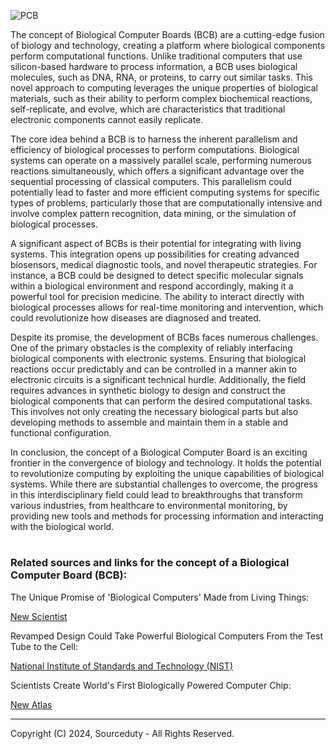 ![PCB](https://github.com/sourceduty/Biological_Computer_Board/assets/123030236/92bf8ecd-b1ba-4efc-a02d-e29fb29b3e0e)

The concept of Biological Computer Boards (BCB) are a cutting-edge fusion of biology and technology, creating a platform where biological components perform computational functions. Unlike traditional computers that use silicon-based hardware to process information, a BCB uses biological molecules, such as DNA, RNA, or proteins, to carry out similar tasks. This novel approach to computing leverages the unique properties of biological materials, such as their ability to perform complex biochemical reactions, self-replicate, and evolve, which are characteristics that traditional electronic components cannot easily replicate.

The core idea behind a BCB is to harness the inherent parallelism and efficiency of biological processes to perform computations. Biological systems can operate on a massively parallel scale, performing numerous reactions simultaneously, which offers a significant advantage over the sequential processing of classical computers. This parallelism could potentially lead to faster and more efficient computing systems for specific types of problems, particularly those that are computationally intensive and involve complex pattern recognition, data mining, or the simulation of biological processes.

A significant aspect of BCBs is their potential for integrating with living systems. This integration opens up possibilities for creating advanced biosensors, medical diagnostic tools, and novel therapeutic strategies. For instance, a BCB could be designed to detect specific molecular signals within a biological environment and respond accordingly, making it a powerful tool for precision medicine. The ability to interact directly with biological processes allows for real-time monitoring and intervention, which could revolutionize how diseases are diagnosed and treated.

Despite its promise, the development of BCBs faces numerous challenges. One of the primary obstacles is the complexity of reliably interfacing biological components with electronic systems. Ensuring that biological reactions occur predictably and can be controlled in a manner akin to electronic circuits is a significant technical hurdle. Additionally, the field requires advances in synthetic biology to design and construct the biological components that can perform the desired computational tasks. This involves not only creating the necessary biological parts but also developing methods to assemble and maintain them in a stable and functional configuration.

In conclusion, the concept of a Biological Computer Board is an exciting frontier in the convergence of biology and technology. It holds the potential to revolutionize computing by exploiting the unique capabilities of biological systems. While there are substantial challenges to overcome, the progress in this interdisciplinary field could lead to breakthroughs that transform various industries, from healthcare to environmental monitoring, by providing new tools and methods for processing information and interacting with the biological world.

#
### Related sources and links for the concept of a Biological Computer Board (BCB):

The Unique Promise of 'Biological Computers' Made from Living Things:

[New Scientist](https://www.newscientist.com/article/2273349-the-unique-promise-of-biological-computers-made-from-living-things/)

Revamped Design Could Take Powerful Biological Computers From the Test Tube to the Cell:

[National Institute of Standards and Technology (NIST)](https://www.nist.gov/news-events/news/2022/03/revamped-design-could-take-powerful-biological-computers-test-tube-cell)

Scientists Create World's First Biologically Powered Computer Chip:

[New Atlas](https://newatlas.com/biology-computer-chip-columbia-engineering/40824/)

***
Copyright (C) 2024, Sourceduty - All Rights Reserved.

